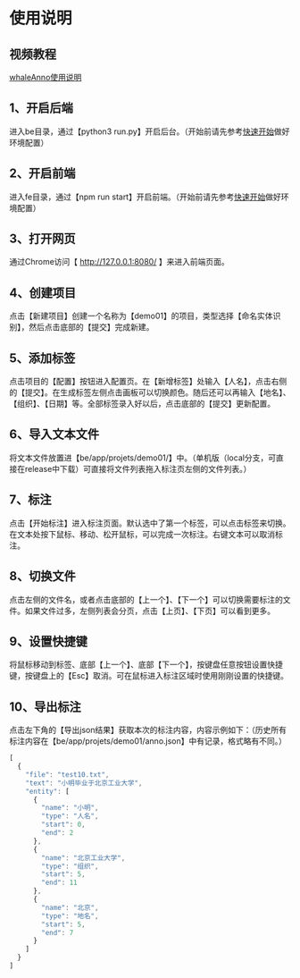 # 使用说明
## 视频教程
[whaleAnno使用说明](./quickuse.mp4)

## 1、开启后端
  进入be目录，通过【python3 run.py】开启后台。（开始前请先参考[快速开始](./doc/doc_ch/quickstart.md)做好环境配置）
## 2、开启前端
  进入fe目录，通过【npm run start】开启前端。（开始前请先参考[快速开始](./doc/doc_ch/quickstart.md)做好环境配置）
## 3、打开网页
  通过Chrome访问【 http://127.0.0.1:8080/ 】来进入前端页面。
## 4、创建项目
  点击【新建项目】创建一个名称为【demo01】的项目，类型选择【命名实体识别】，然后点击底部的【提交】完成新建。
## 5、添加标签
  点击项目的【配置】按钮进入配置页。在【新增标签】处输入【人名】，点击右侧的【提交】。在生成标签左侧点击画板可以切换颜色。随后还可以再输入【地名】、【组织】、【日期】等。全部标签录入好以后，点击底部的【提交】更新配置。
## 6、导入文本文件
  将文本文件放置进【be/app/projets/demo01/】中。（单机版（local分支，可直接在release中下载）可直接将文件列表拖入标注页左侧的文件列表。）
## 7、标注
  点击【开始标注】进入标注页面。默认选中了第一个标签，可以点击标签来切换。在文本处按下鼠标、移动、松开鼠标，可以完成一次标注。右键文本可以取消标注。
## 8、切换文件
  点击左侧的文件名，或者点击底部的【上一个】、【下一个】可以切换需要标注的文件。如果文件过多，左侧列表会分页，点击【上页】、【下页】可以看到更多。
## 9、设置快捷键
  将鼠标移动到标签、底部【上一个】、底部【下一个】，按键盘任意按钮设置快捷键，按键盘上的【Esc】取消。可在鼠标进入标注区域时使用刚刚设置的快捷键。
## 10、导出标注
  点击左下角的【导出json结果】获取本次的标注内容，内容示例如下：（历史所有标注内容在【be/app/projets/demo01/anno.json】中有记录，格式略有不同。）
```javascript
[
  {
    "file": "test10.txt",
    "text": "小明毕业于北京工业大学",
    "entity": [
      {
        "name": "小明",
        "type": "人名",
        "start": 0,
        "end": 2
      },
      {
        "name": "北京工业大学",
        "type": "组织",
        "start": 5,
        "end": 11
      },
      {
        "name": "北京",
        "type": "地名",
        "start": 5,
        "end": 7
      }
    ]
  }
]
```
